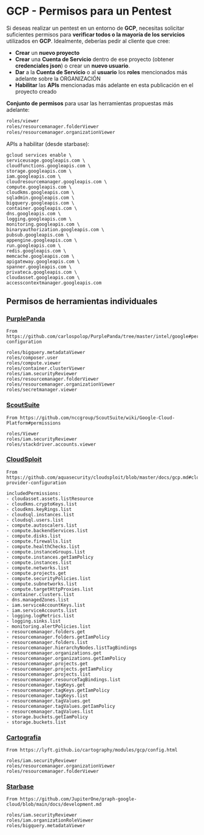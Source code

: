 # GCP - Permisos para un Pentest

Si deseas realizar un pentest en un entorno de **GCP**, necesitas solicitar suficientes permisos para **verificar todos o la mayoría de los servicios** utilizados en **GCP**. Idealmente, deberías pedir al cliente que cree:

* **Crear** un **nuevo proyecto**
* **Crear** una **Cuenta de Servicio** dentro de ese proyecto (obtener **credenciales json**) o crear un **nuevo usuario**.
* **Dar** a la **Cuenta de Servicio** o al **usuario** los **roles** mencionados más adelante sobre la ORGANIZACIÓN
* **Habilitar** las **APIs** mencionadas más adelante en esta publicación en el proyecto creado

**Conjunto de permisos** para usar las herramientas propuestas más adelante:
```bash
roles/viewer
roles/resourcemanager.folderViewer
roles/resourcemanager.organizationViewer
```
APIs a habilitar (desde starbase):
```
gcloud services enable \
serviceusage.googleapis.com \
cloudfunctions.googleapis.com \
storage.googleapis.com \
iam.googleapis.com \
cloudresourcemanager.googleapis.com \
compute.googleapis.com \
cloudkms.googleapis.com \
sqladmin.googleapis.com \
bigquery.googleapis.com \
container.googleapis.com \
dns.googleapis.com \
logging.googleapis.com \
monitoring.googleapis.com \
binaryauthorization.googleapis.com \
pubsub.googleapis.com \
appengine.googleapis.com \
run.googleapis.com \
redis.googleapis.com \
memcache.googleapis.com \
apigateway.googleapis.com \
spanner.googleapis.com \
privateca.googleapis.com \
cloudasset.googleapis.com \
accesscontextmanager.googleapis.com
```
## Permisos de herramientas individuales

### [PurplePanda](https://github.com/carlospolop/PurplePanda/tree/master/intel/google)
```
From https://github.com/carlospolop/PurplePanda/tree/master/intel/google#permissions-configuration

roles/bigquery.metadataViewer
roles/composer.user
roles/compute.viewer
roles/container.clusterViewer
roles/iam.securityReviewer
roles/resourcemanager.folderViewer
roles/resourcemanager.organizationViewer
roles/secretmanager.viewer
```
### [ScoutSuite](https://github.com/nccgroup/ScoutSuite/wiki/Google-Cloud-Platform#permissions)
```
From https://github.com/nccgroup/ScoutSuite/wiki/Google-Cloud-Platform#permissions

roles/Viewer
roles/iam.securityReviewer
roles/stackdriver.accounts.viewer
```
### [CloudSploit](https://github.com/aquasecurity/cloudsploit/blob/master/docs/gcp.md#cloud-provider-configuration)
```
From https://github.com/aquasecurity/cloudsploit/blob/master/docs/gcp.md#cloud-provider-configuration

includedPermissions:
- cloudasset.assets.listResource
- cloudkms.cryptoKeys.list
- cloudkms.keyRings.list
- cloudsql.instances.list
- cloudsql.users.list
- compute.autoscalers.list
- compute.backendServices.list
- compute.disks.list
- compute.firewalls.list
- compute.healthChecks.list
- compute.instanceGroups.list
- compute.instances.getIamPolicy
- compute.instances.list
- compute.networks.list
- compute.projects.get
- compute.securityPolicies.list
- compute.subnetworks.list
- compute.targetHttpProxies.list
- container.clusters.list
- dns.managedZones.list
- iam.serviceAccountKeys.list
- iam.serviceAccounts.list
- logging.logMetrics.list
- logging.sinks.list
- monitoring.alertPolicies.list
- resourcemanager.folders.get
- resourcemanager.folders.getIamPolicy
- resourcemanager.folders.list
- resourcemanager.hierarchyNodes.listTagBindings
- resourcemanager.organizations.get
- resourcemanager.organizations.getIamPolicy
- resourcemanager.projects.get
- resourcemanager.projects.getIamPolicy
- resourcemanager.projects.list
- resourcemanager.resourceTagBindings.list
- resourcemanager.tagKeys.get
- resourcemanager.tagKeys.getIamPolicy
- resourcemanager.tagKeys.list
- resourcemanager.tagValues.get
- resourcemanager.tagValues.getIamPolicy
- resourcemanager.tagValues.list
- storage.buckets.getIamPolicy
- storage.buckets.list
```
### [Cartografía](https://lyft.github.io/cartography/modules/gcp/config.html)
```
From https://lyft.github.io/cartography/modules/gcp/config.html

roles/iam.securityReviewer
roles/resourcemanager.organizationViewer
roles/resourcemanager.folderViewer
```
### [Starbase](https://github.com/JupiterOne/graph-google-cloud/blob/main/docs/development.md)
```
From https://github.com/JupiterOne/graph-google-cloud/blob/main/docs/development.md

roles/iam.securityReviewer
roles/iam.organizationRoleViewer
roles/bigquery.metadataViewer
```

